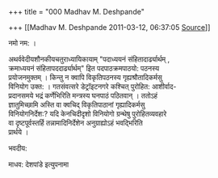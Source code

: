 +++
title = "000 Madhav M. Deshpande"

+++
[[Madhav M. Deshpande	2011-03-12, 06:37:05 [Source](https://groups.google.com/g/bvparishat/c/yx1padZ3c8M)]]



नमो नम: ।

अथर्ववेदीयशौनकीयचतुराध्यायिकायाम् "पदाध्ययनं संहितादार्ढ्यार्थम् ,  
क्रमाध्ययनं संहितापददार्ढ्यार्थम्" इित पदपाठक्रमपाठयो: पठनस्य  
प्रयोजनमुक्तम् । किन्तु न क्वापि विकृतिपठनस्य गृह्यश्रौतादिकर्मसु  
विनियोग उक्त: । गतसंवत्सरे डेट्रॉइटनगरे कश्चित् पुरोहित: आशीर्वाद-  
प्रदानसमये भद्रं कर्णेभिरिति मन्त्रस्य घनपाठं पठितवान् । ततोऽहं  
ज्ञातुमिच्छामि अस्ति वा क्वचिद् विकृतिपाठानां गृह्यादिकर्मसु  
विनियोगनिर्देश:? यदि केनचिदीदृशो विनियोगो ग्रन्थेषु पुरोहितव्यवहारे  
वा दृष्टपूर्वस्तर्हि तन्नामादिनिर्देशेन अनुग्राह्योऽहं भवद्भिरिति  
प्रार्थये ।

भवदीय:

माधव: देशपांडे इत्युपनामा

